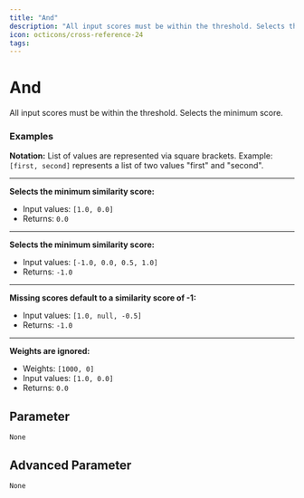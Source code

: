 ```yaml
---
title: "And"
description: "All input scores must be within the threshold. Selects the minimum score."
icon: octicons/cross-reference-24
tags: 
---
```

# And
<!-- This file was generated - DO NOT CHANGE IT MANUALLY -->



All input scores must be within the threshold. Selects the minimum score.

### Examples

**Notation:** List of values are represented via square brackets. Example: `[first, second]` represents a list of two values "first" and "second".

---
**Selects the minimum similarity score:**

* Input values: `[1.0, 0.0]`
* Returns: `0.0`


---
**Selects the minimum similarity score:**

* Input values: `[-1.0, 0.0, 0.5, 1.0]`
* Returns: `-1.0`


---
**Missing scores default to a similarity score of -1:**

* Input values: `[1.0, null, -0.5]`
* Returns: `-1.0`


---
**Weights are ignored:**

* Weights: `[1000, 0]`
* Input values: `[1.0, 0.0]`
* Returns: `0.0`




## Parameter

`None`

## Advanced Parameter

`None`